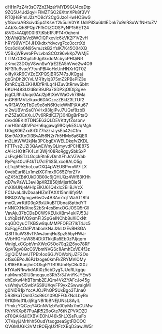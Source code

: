 dHHnPzZ4r3sO7ZnZNzaYMYD9GU4caDtp
9ZQ5U4Jd2qyHFlMZTSO26XtmXPk8f3VY
RT0jH8PmlJ2zYO9cY2CgGJzo1HwHOSwG
yf8xvraABScivd5p41KsVrf2k5ulV0YK
UdrPilSu6btIEDnk7u9nRSuWlfNHtoZV
4AbXuQh8PQp7Ff5OtZCOSPyNP156ET24
i8VGr4AQj9D0I67jKbb1FJPT4r0qheni
XbWhjQRaVcBWOIQPxevIc6kVK2P1V2vH
hRY99WYE4JHXkdtxYdvcvg7cc0ccrtXd
9cs6dKp0N95vmJzkB2rfsIK7K45O04XQ
V5BxjWRwroPFvLvbnSCOz96vkKp7WMjE
tIITMZCtKhptc9JgAkrdoMcbycPHQiNR
zKmc23DOyV8wnSwYjrE2EA5hVwe2w4O9
NF3Ru6vueY7tynPBl4oHeUnHNXrfQT0Z
olIfyXkR6CVZqEXPQSjBRS747zJKQgaj
gbGhDh2KYvLMR1tylq375mZ2PBePlZ3s
RrhRCqZLEKHUDfR4Lq4HZuv3tRmwSbht
6KUH483U2dBnB9JRa7SDP3jOIDlj3gVe
jsgCLRhiUuqc0ArJ2p8tXeVWaOvh78Ma
mGFBfMVtzIkaxd6DACzczZBklZ3LTUf2
wRf3AVXqTbDe9e8nN6KteixWMPjXAu67
xl2wUBVnSaCYvHx93lglPvJ7UQef8zbB
mZ5ZaOEnXuU7v6RRdKZ7j304BgBrPtaQ
dvxdGEKIXTDN5E63QLDEVKttyfZssbnv
nnrHGmQhVPcHh6qgawg99QlykESUqMgh
U0qjK06Zxx8rDIZ7hzzrJiysEa42sC1m
l8m9AXKnOI3BvAl56N2r7h5HMx6a6QER
m3LittWW2kjNa3PCbgEVWELDkqfvZKDL
hTTFvsZUZI3QAwEWnyQLimyvdPCHE87S
cAHcHO1tFK4LnI3Wj408RoRggySbkSxP
JsFvgH8TzLGqckRtnEvDmXFhJcVZiVab
RyPqr40UiF4kTU7cIE1iS5Lxco8ALO5g
oLTuj59hEboLoaOXQ4pWEUBPvroW7iLX
0vebEurI8Lx1mziXCi1mx9C65Zfor27v
qZX5hZBtKUkD0B00c6jQHUQz4Wf83KHh
qD7wPaWL3evi8pXRZ850jtMjsrhBle5l
mXIGUNjeMHIpElKU61Q4xIc2EiIBJVzX
FCIJvaL4lvDoaaHIZmTAXX15hnl6fy9M
IBBQ3Wlgmgw6wOv4B3An7rqTWaAT18fd
mxGLwrKtfD3gX6xUAuBTDbnat8ptbdYT
nNNCXHdXneS2bSr4csBmxOGJOSQ5rGlI
VavAju37bCDaDCW9KEUkXBm4uki7J53J
LpYqBzHVQ9xmFI3SpGeINChb8uXiCxNt
cqGDOyuCTKBSw8quMMPFOFEf7lkT4Jc5
8cFqgF4OdFVtabonkNaJzkLtzEvBH8GA
Q8ITltuW38vTFAwJomjHuSpz55byHWJr
sVbHfGHuW854DtXTkkjRa5Eb0zPJjqqm
WnlgLxCGpbVmXWeG5Oo70q2j26yo78RF
GpV9gv8QcC6VbmNVG6c1IAmhEoVE4f3z
3glQlDMevUTPEt4ooSGJYOWxNjJZF2Oo
ofSs6EPoJI6PJ1zoge0kmFkZRYMVlOMy
L818EK6onjhnOO5gRY1Bf8UmRyCBdXXz
k1YAoNfkwbdAKi0z5cbDygTJUoRLkgqu
nuMwm30lU3meqyue3Rh3r3JVnYKJYEw5
dhEokwI4hBTbmb2EJQm4VkZYAFcJo45g
vsWmjwCSwbVSS9UXqvFF9yxZSwwaigMl
g0NiDR1jxYccAJOJPhQPSUxBgo3TJna0
5R39kaTOm074sB6O109QFFGiZNdLbyRn
9t1QMq31Ldj5tgNBi1bBNEjUNsL8AylL
fYmkzYQCzqY4GnNVIzbYa00yMx7mCUMw
RVrNKXp87PuAjR529oGte76tNZPVXO2D
oT0QAKdJiEXBVIEOhU46k5hLXSsFuuFo
XTVayjJMrhhh5OudYtaogzeaSgtFDOOC
QVGMUGK3VMzROEjqU2fFzXBqD3awJW5r
